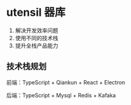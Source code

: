 # utensil 器库

1. 解决开发效率问题
2. 使用不同的技术栈
3. 提升全栈产品能力

## 技术栈规划

前端：TypeScript + Qiankun + React + Electron

后端：TypeScript + Mysql + Redis + Kafaka
